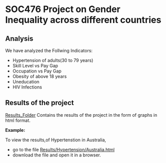# SOC476 Project on Gender Inequality across different countries
## Analysis
We have analyzed the Follwing Indicators:
- Hypertension of adults(30 to 79 years)
- Skill Level vs Pay Gap
- Occupation vs Pay Gap
- Obesity of above 18 years
- Uneducation
- HIV Infections

## Results of the project
[Results_Folder](Results) Contains the results of the project in the form of graphs in html format.

**Example:**

To view the results,of Hypertenstion in Australia, 

- go to the file [Results/Hypertension/Australia.html](Results/Hypertension/Australia.html)
- download the file and open it in a browser.

